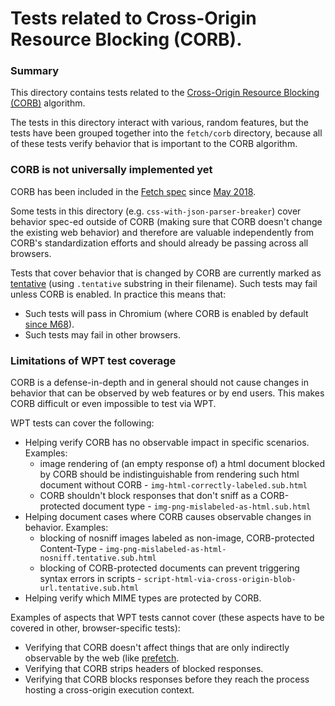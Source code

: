 # Tests related to Cross-Origin Resource Blocking (CORB).

### Summary

This directory contains tests related to the
[Cross-Origin Resource Blocking (CORB)](https://chromium.googlesource.com/chromium/src/+/master/services/network/cross_origin_read_blocking_explainer.md)
algorithm.

The tests in this directory interact with various, random features,
but the tests have been grouped together into the `fetch/corb` directory,
because all of these tests verify behavior that is important to the CORB
algorithm.


### CORB is not universally implemented yet

CORB has been included
in the [Fetch spec](https://fetch.spec.whatwg.org/#corb)
since [May 2018](https://github.com/whatwg/fetch/pull/686).

Some tests in this directory (e.g.
`css-with-json-parser-breaker`) cover behavior spec-ed outside of CORB (making
sure that CORB doesn't change the existing web behavior) and therefore are
valuable independently from CORB's standardization efforts and should already
be passing across all browsers.

Tests that cover behavior that is changed by CORB are currently marked as
[tentative](https://web-platform-tests.org/writing-tests/file-names.html)
(using `.tentative` substring in their filename).
Such tests may fail unless CORB is enabled.  In practice this means that:
* Such tests will pass in Chromium
  (where CORB is enabled by default [since M68](https://crrev.com/553830)).
* Such tests may fail in other browsers.


### Limitations of WPT test coverage

CORB is a defense-in-depth and in general should not cause changes in behavior
that can be observed by web features or by end users.  This makes CORB difficult
or even impossible to test via WPT.

WPT tests can cover the following:

* Helping verify CORB has no observable impact in specific scenarios.
  Examples:
  * image rendering of (an empty response of) a html document blocked by CORB
    should be indistinguishable from rendering such html document without CORB -
    `img-html-correctly-labeled.sub.html`
  * CORB shouldn't block responses that don't sniff as a CORB-protected document
    type - `img-png-mislabeled-as-html.sub.html`
* Helping document cases where CORB causes observable changes in behavior.
  Examples:
  * blocking of nosniff images labeled as non-image, CORB-protected
    Content-Type - `img-png-mislabeled-as-html-nosniff.tentative.sub.html`
  * blocking of CORB-protected documents can prevent triggering
    syntax errors in scripts -
    `script-html-via-cross-origin-blob-url.tentative.sub.html`
* Helping verify which MIME types are protected by CORB.

Examples of aspects that WPT tests cannot cover (these aspects have to be
covered in other, browser-specific tests):
* Verifying that CORB doesn't affect things that are only indirectly
  observable by the web (like
  [prefetch](https://html.spec.whatwg.org/#link-type-prefetch).
* Verifying that CORB strips headers of blocked responses.
* Verifying that CORB blocks responses before they reach the process hosting
  a cross-origin execution context.

